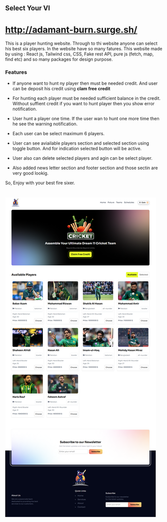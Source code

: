 ## Select Your VI 

# http://adamant-burn.surge.sh/

This is a player hunting website. Through to thi website anyone can select his best six players. In the website have so many fatures. This website made by using : React js, Tailwind css, CSS, Fake rest API, pure js (fetch, map, find etc) and so many packages for design purpose. 

### Features

- If anyone want to hunt ny player then must be needed credit. And user can be deposit his credit using **clam free credit**

- For hunting each player must be needed sufficient balance in the credit. Without suffient credit if you want to hunt player then you show error notification.

- User hunt a player one time. If the user wan to hunt one more time then he see the warning notification.

- Each user can be select maximum 6 players. 

- User can see aviailable players section and selected section using toggle button. And for indication selected button will be active.

- User also can delete selected players and agin can be select player. 

- Also added news letter section and footer section and those sectin are very good lookig. 

So, Enjoy with your best fire sixer. 

# <img src="./src/assets/overview.png"/>
